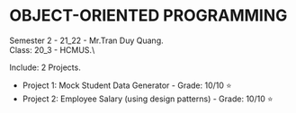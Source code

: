 # OBJECT-ORIENTED PROGRAMMING   
Semester 2 - 21_22 - Mr.Tran Duy Quang.\
Class: 20_3 - HCMUS.\

Include: 2 Projects.
- Project 1: Mock Student Data Generator - Grade: 10/10 :star:
- Project 2: Employee Salary (using design patterns) - Grade: 10/10 :star:
